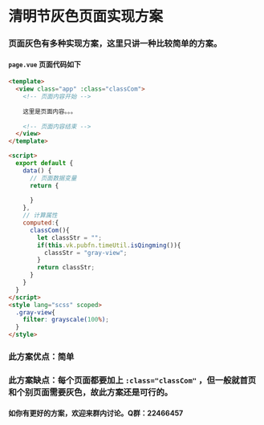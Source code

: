 # 清明节灰色页面实现方案

### 页面灰色有多种实现方案，这里只讲一种比较简单的方案。

#### `page.vue` 页面代码如下

```html
<template>
  <view class="app" :class="classCom">
    <!-- 页面内容开始 -->
    
    这里是页面内容。。。
    
    <!-- 页面内容结束 -->
  </view>
</template>

<script>
  export default {
    data() {
      // 页面数据变量
      return {
        
      }
    },
    // 计算属性
    computed:{
      classCom(){
        let classStr = "";
        if(this.vk.pubfn.timeUtil.isQingming()){
          classStr = "gray-view";
        }
        return classStr;
      }		
    }
  }
</script>
<style lang="scss" scoped>
  .gray-view{
    filter: grayscale(100%);
  }		
</style>

```

### 此方案优点：简单
### 此方案缺点：每个页面都要加上 `:class="classCom"` ，但一般就首页和个别页面需要灰色，故此方案还是可行的。
#### 如你有更好的方案，欢迎来群内讨论。Q群：22466457